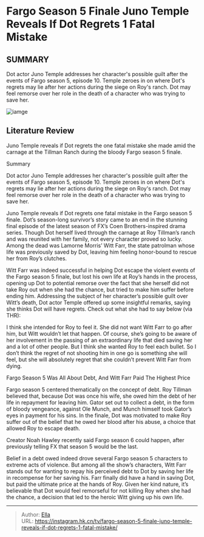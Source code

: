 # Fargo Season 5 Finale Juno Temple Reveals If Dot Regrets 1 Fatal Mistake


## SUMMARY 



  Dot actor Juno Temple addresses her character&#39;s possible guilt after the events of Fargo season 5, episode 10.   Temple zeroes in on where Dot&#39;s regrets may lie after her actions during the siege on Roy&#39;s ranch.   Dot may feel remorse over her role in the death of a character who was trying to save her.  

![iamge](https://static1.srcdn.com/wordpress/wp-content/uploads/2024/01/juno-temple-as-dot-in-fargo-season-5-finale-1.jpg)

## Literature Review

Juno Temple reveals if Dot regrets the one fatal mistake she made amid the carnage at the Tillman Ranch during the bloody Fargo season 5 finale.





Summary

  Dot actor Juno Temple addresses her character&#39;s possible guilt after the events of Fargo season 5, episode 10.   Temple zeroes in on where Dot&#39;s regrets may lie after her actions during the siege on Roy&#39;s ranch.   Dot may feel remorse over her role in the death of a character who was trying to save her.  







Juno Temple reveals if Dot regrets one fatal mistake in the Fargo season 5 finale. Dot’s season-long survivor’s story came to an end in the stunning final episode of the latest season of FX’s Coen Brothers-inspired drama series. Though Dot herself lived through the carnage at Roy Tillman’s ranch and was reunited with her family, not every character proved so lucky. Among the dead was Lamorne Morris’ Witt Farr, the state patrolman whose life was previously saved by Dot, leaving him feeling honor-bound to rescue her from Roy’s clutches.

Witt Farr was indeed successful in helping Dot escape the violent events of the Fargo season 5 finale, but lost his own life at Roy’s hands in the process, opening up Dot to potential remorse over the fact that she herself did not take Roy out when she had the chance, but tried to make him suffer before ending him. Addressing the subject of her character’s possible guilt over Witt’s death, Dot actor Temple offered up some insightful remarks, saying she thinks Dot will have regrets. Check out what she had to say below (via THR):





I think she intended for Roy to feel it. She did not want Witt Farr to go after him, but Witt wouldn’t let that happen. Of course, she’s going to be aware of her involvement in the passing of an extraordinary life that died saving her and a lot of other people. But I think she wanted Roy to feel each bullet. So I don’t think the regret of not shooting him in one go is something she will feel, but she will absolutely regret that she couldn’t prevent Witt Farr from dying.



 Fargo Season 5 Was All About Debt, And Witt Farr Paid The Highest Price 
          

Fargo season 5 centered thematically on the concept of debt. Roy Tillman believed that, because Dot was once his wife, she owed him the debt of her life in repayment for leaving him. Gator set out to collect a debt, in the form of bloody vengeance, against Ole Munch, and Munch himself took Gator’s eyes in payment for his sins. In the finale, Dot was motivated to make Roy suffer out of the belief that he owed her blood after his abuse, a choice that allowed Roy to escape death.






Creator Noah Hawley recently said Fargo season 6 could happen, after previously telling FX that season 5 would be the last.




Belief in a debt owed indeed drove several Fargo season 5 characters to extreme acts of violence. But among all the show’s characters, Witt Farr stands out for wanting to repay his perceived debt to Dot by saving her life in recompense for her saving his. Farr finally did have a hand in saving Dot, but paid the ultimate price at the hands of Roy. Given her kind nature, it’s believable that Dot would feel remorseful for not killing Roy when she had the chance, a decision that led to the heroic Witt giving up his own life.



---

> Author: [Ella](https://instagram.hk.cn/)  
> URL: https://instagram.hk.cn/tv/fargo-season-5-finale-juno-temple-reveals-if-dot-regrets-1-fatal-mistake/  

